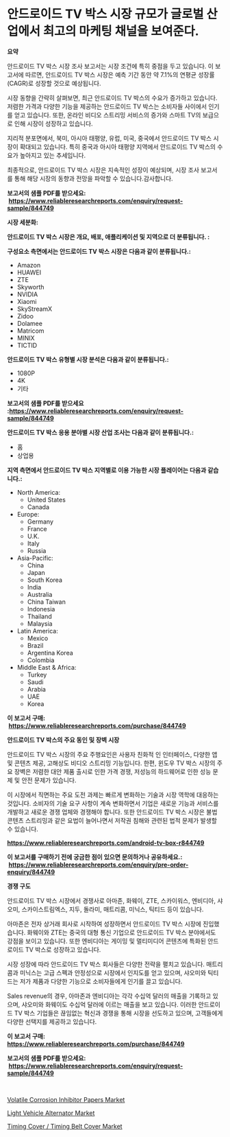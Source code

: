 <p><h1>안드로이드 TV 박스 시장 규모가 글로벌 산업에서 최고의 마케팅 채널을 보여준다.</h1></p><p><strong>요약</strong></p>
<p><p>안드로이드 TV 박스 시장 조사 보고서는 시장 조건에 특히 중점을 두고 있습니다. 이 보고서에 따르면, 안드로이드 TV 박스 시장은 예측 기간 동안 약 7.1%의 연평균 성장률(CAGR)로 성장할 것으로 예상됩니다. </p><p>시장 동향을 간략히 살펴보면, 최근 안드로이드 TV 박스의 수요가 증가하고 있습니다. 저렴한 가격과 다양한 기능을 제공하는 안드로이드 TV 박스는 소비자들 사이에서 인기를 얻고 있습니다. 또한, 온라인 비디오 스트리밍 서비스의 증가와 스마트 TV의 보급으로 인해 시장이 성장하고 있습니다.</p><p>지리적 분포면에서, 북미, 아시아 태평양, 유럽, 미국, 중국에서 안드로이드 TV 박스 시장이 확대되고 있습니다. 특히 중국과 아시아 태평양 지역에서 안드로이드 TV 박스의 수요가 높아지고 있는 추세입니다.</p><p>최종적으로, 안드로이드 TV 박스 시장은 지속적인 성장이 예상되며, 시장 조사 보고서를 통해 해당 시장의 동향과 전망을 파악할 수 있습니다.감사합니다.</p></p>
<p><strong>보고서의 샘플 PDF를 받으세요: &nbsp;<a href="https://www.reliableresearchreports.com/enquiry/request-sample/844749">https://www.reliableresearchreports.com/enquiry/request-sample/844749</a></strong></p>
<p><strong>시장 세분화:</strong></p>
<p><strong> 안드로이드 TV 박스 시장은 개요, 배포, 애플리케이션 및 지역으로 더 분류됩니다. :</strong></p>
<p><strong>구성요소 측면에서는 안드로이드 TV 박스 시장은 다음과 같이 분류됩니다.:</strong></p>
<p><ul><li>Amazon</li><li>HUAWEI</li><li>ZTE</li><li>Skyworth</li><li>NVIDIA</li><li>Xiaomi</li><li>SkyStreamX</li><li>Zidoo</li><li>Dolamee</li><li>Matricom</li><li>MINIX</li><li>TICTID</li></ul></p>
<p><strong> 안드로이드 TV 박스 유형별 시장 분석은 다음과 같이 분류됩니다.:</strong></p>
<p><ul><li>1080P</li><li>4K</li><li>기타</li></ul></p>
<p><strong>보고서의 샘플 PDF를 받으세요 :<a href="https://www.reliableresearchreports.com/enquiry/request-sample/844749">https://www.reliableresearchreports.com/enquiry/request-sample/844749</a></strong></p>
<p><strong> 안드로이드 TV 박스 응용 분야별 시장 산업 조사는 다음과 같이 분류됩니다.:</strong></p>
<p><ul><li>홈</li><li>상업용</li></ul></p>
<p><strong>지역 측면에서 안드로이드 TV 박스 지역별로 이용 가능한 시장 플레이어는 다음과 같습니다.:</strong></p>
<p><ul>
    <li>
        North America:
        <ul>
            <li>United States</li>
            <li>Canada</li>
        </ul>
    </li>
    <li>
        Europe:
        <ul>
            <li>Germany</li>
            <li>France</li>
            <li>U.K.</li>
            <li>Italy</li>
            <li>Russia</li>
        </ul>
    </li>
    <li>
        Asia-Pacific:
        <ul>
            <li>China</li>
            <li>Japan</li>
            <li>South Korea</li>
            <li>India</li>
            <li>Australia</li>
            <li>China Taiwan</li>
            <li>Indonesia</li>
            <li>Thailand</li>
            <li>Malaysia</li>
        </ul>
    </li>
    <li>
        Latin America:
        <ul>
            <li>Mexico</li>
            <li>Brazil</li>
            <li>Argentina Korea</li>
            <li>Colombia</li>
        </ul>
    </li>
    <li>
        Middle East & Africa:
        <ul>
            <li>Turkey</li>
            <li>Saudi</li>
            <li>Arabia</li>
            <li>UAE</li>
            <li>Korea</li>
        </ul>
    </li>
    </ul></p>
<p><strong>이 보고서 구매: &nbsp;<a href="https://www.reliableresearchreports.com/purchase/844749">https://www.reliableresearchreports.com/purchase/844749</a></strong></p>
<p><strong>안드로이드 TV 박스의 주요 동인 및 장벽 시장</strong></p>
<p><p>안드로이드 TV 박스 시장의 주요 주행요인은 사용자 친화적 인 인터페이스, 다양한 앱 및 콘텐츠 제공, 고해상도 비디오 스트리밍 기능입니다. 한편, 윈도우 TV 박스 시장의 주요 장벽은 저렴한 대안 제품 출시로 인한 가격 경쟁, 저성능의 하드웨어로 인한 성능 문제 및 안전 문제가 있습니다.</p><p>이 시장에서 직면하는 주요 도전 과제는 빠르게 변화하는 기술과 시장 역학에 대응하는 것입니다. 소비자의 기술 요구 사항이 계속 변화하면서 기업은 새로운 기능과 서비스를 개발하고 새로운 경쟁 업체와 경쟁해야 합니다. 또한 안드로이드 TV 박스 시장은 불법 콘텐츠 스트리밍과 같은 요법이 늘어나면서 저작권 침해와 관련된 법적 문제가 발생할 수 있습니다.</p></p>
<p><strong><a href="https://www.reliableresearchreports.com/android-tv-box-r844749">https://www.reliableresearchreports.com/android-tv-box-r844749</a></strong></p>
<p><strong>이 보고서를 구매하기 전에 궁금한 점이 있으면 문의하거나 공유하세요.: &nbsp;<a href="https://www.reliableresearchreports.com/enquiry/pre-order-enquiry/844749">https://www.reliableresearchreports.com/enquiry/pre-order-enquiry/844749</a></strong></p>
<p><strong>경쟁 구도</strong></p>
<p><p>안드로이드 TV 박스 시장에서 경쟁사로 아마존, 화웨이, ZTE, 스카이워스, 엔비디아, 샤오미, 스카이스트림엑스, 지두, 돌라미, 매트리콤, 미닉스, 틱티드 등이 있습니다.</p><p>아마존은 전자 상거래 회사로 시작하여 성장하면서 안드로이드 TV 박스 시장에 진입했습니다. 화웨이와 ZTE는 중국의 대형 통신 기업으로 안드로이드 TV 박스 분야에서도 강점을 보이고 있습니다. 또한 엔비디아는 게이밍 및 멀티미디어 콘텐츠에 특화된 안드로이드 TV 박스로 성장하고 있습니다.</p><p>시장 성장에 따라 안드로이드 TV 박스 회사들은 다양한 전략을 펼치고 있습니다. 매트리콤과 미닉스는 고급 스펙과 안정성으로 시장에서 인지도를 얻고 있으며, 샤오미와 틱티드는 저가 제품과 다양한 기능으로 소비자들에게 인기를 끌고 있습니다.</p><p>Sales revenue의 경우, 아마존과 엔비디아는 각각 수십억 달러의 매출을 기록하고 있으며, 샤오미와 화웨이도 수십억 달러에 이르는 매출을 보고 있습니다. 이러한 안드로이드 TV 박스 기업들은 끊임없는 혁신과 경쟁을 통해 시장을 선도하고 있으며, 고객들에게 다양한 선택지를 제공하고 있습니다.</p></p>
<p><strong>이 보고서 구매: &nbsp; <a href="https://www.reliableresearchreports.com/purchase/844749">https://www.reliableresearchreports.com/purchase/844749</a></strong></p>
<p><strong>보고서의 샘플 PDF를 받으세요: &nbsp;<a href="https://www.reliableresearchreports.com/enquiry/request-sample/844749">https://www.reliableresearchreports.com/enquiry/request-sample/844749</a></strong><strong></strong></p>
<p>&nbsp;</p>
<p><p><a href="https://www.linkedin.com/pulse/volatile-corrosion-inhibitor-papers-market-size-growing-i8nnc?trackingId=uw39nPzpjqpbSF%2F1Cp79uQ%3D%3D">Volatile Corrosion Inhibitor Papers Market</a></p><p><a href="https://www.linkedin.com/pulse/global-light-vehicle-alternator-market-size-trends-insights-q3k9c?trackingId=%2FWCrxwpH7UJQcxHn%2Fi6cIw%3D%3D">Light Vehicle Alternator Market</a></p><p><a href="https://www.linkedin.com/pulse/timing-cover-belt-market-furnish-information-size-share-dynamics-ku9yc?trackingId=iKyjBMP%2FlvjdxAFiez50aA%3D%3D">Timing Cover / Timing Belt Cover Market</a></p></p>